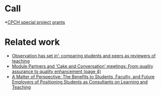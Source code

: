 # Call

*[CPCH special project grants](https://cphc.ac.uk/cphc-special-project-grants-2/)

# Related work

* [Observation has set in’: comparing students and peers as reviewers of teaching](https://www.tandfonline.com/doi/full/10.1080/02602938.2016.1204594)
* [Module Partners and ‘Cake and Conversation’ meetings:
From quality assurance to quality enhancement (page 4)](https://www.chester.ac.uk/media/media/documents/guides/University_of_Chester_Students_as_Partners_Case_Studies.pdf)
* [A Matter of Perspective: The Benefits to Students, Faculty, and Future Employers of Positioning Students as Consultants on Learning and Teaching](https://www.tandfonline.com/doi/full/10.1080/87567555.2020.1793715)
